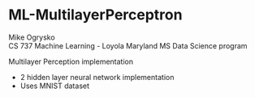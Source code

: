 # ML-MultilayerPerceptron

Mike Ogrysko<br>
CS 737 Machine Learning - Loyola Maryland MS Data Science program<br>

Multilayer Perception implementation
- 2 hidden layer neural network implementation
- Uses MNIST dataset
